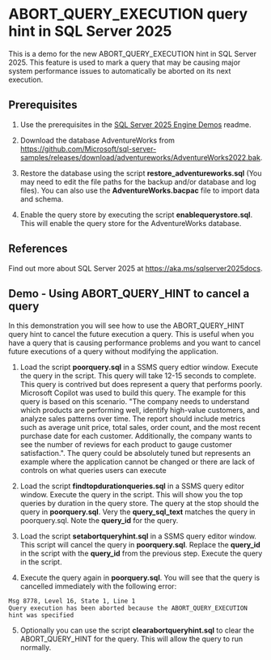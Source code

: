 # ABORT_QUERY_EXECUTION query hint in SQL Server 2025

This is a demo for the new ABORT_QUERY_EXECUTION hint in SQL Server 2025. This feature is used to mark a query that may be causing major system performance issues to automatically be aborted on its next execution.

## Prerequisites

1. Use the prerequisites in the [SQL Server 2025 Engine Demos](../readme.md) readme.

2. Download the database AdventureWorks from <https://github.com/Microsoft/sql-server-samples/releases/download/adventureworks/AdventureWorks2022.bak>.

4. Restore the database using the script **restore_adventureworks.sql** (You may need to edit the file paths for the backup and/or database and log files). You can also use the **AdventureWorks.bacpac** file to import data and schema.

5. Enable the query store by executing the script **enablequerystore.sql**. This will enable the query store for the AdventureWorks database.

## References

Find out more about SQL Server 2025 at https://aka.ms/sqlserver2025docs.

## Demo - Using ABORT_QUERY_HINT to cancel a query

In this demonstration you will see how to use the ABORT_QUERY_HINT query hint to cancel the future execution a query. This is useful when you have a query that is causing performance problems and you want to cancel future executions of a query without modifying the application.

1. Load the script **poorquery.sql** in a SSMS query edtior window. Execute the query in the script. This query will take 12-15 seconds to complete. This query is contrived but does represent a query that performs poorly. Microsoft Copilot was used to build this query. The example for this query is based on this scenario. "The company needs to understand which products are performing well, identify high-value customers, and analyze sales patterns over time. The report should include metrics such as average unit price, total sales, order count, and the most recent purchase date for each customer. Additionally, the company wants to see the number of reviews for each product to gauge customer satisfaction.". The query could be absolutely tuned but represents an example where the application cannot be changed or there are lack of controls on what queries users can execute

2. Load the script **findtopdurationqueries.sql** in a SSMS query editor window. Execute the query in the script. This will show you the top queries by duration in the query store. The query at the stop should the query in **poorquery.sql**. Very the **query_sql_text** matches the query in poorquery.sql. Note the **query_id** for the query.

3. Load the script **setabortqueryhint.sql** in a SSMS query editor window. This script will cancel the query in **poorquery.sql**. Replace the **query_id** in the script with the **query_id** from the previous step. Execute the query in the script.

4. Execute the query again in **poorquery.sql**. You will see that the query is cancelled immediately with the following error:

```plaintext
Msg 8778, Level 16, State 1, Line 1
Query execution has been aborted because the ABORT_QUERY_EXECUTION hint was specified
```

5. Optionally you can use the script **clearabortqueryhint.sql** to clear the ABORT_QUERY_HINT for the query. This will allow the query to run normally.